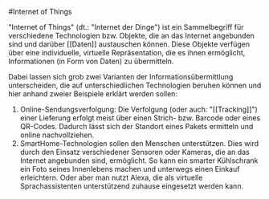 #Internet of Things

"Internet of Things" (dt.: "Internet der Dinge") ist ein Sammelbegriff für verschiedene Technologien bzw. Objekte, die an das Internet angebunden sind und darüber [[Daten]] austauschen können. Diese Objekte verfügen über eine individuelle, virtuelle Repräsentation, die es ihnen ermöglicht, Informationen (in Form von Daten) zu übermitteln. 

Dabei lassen sich grob zwei Varianten der Informationsübermittlung unterscheiden, die auf unterschiedlichen Technologien beruhen können und hier anhand zweier Beispiele erklärt werden sollen:

1. Online-Sendungsverfolgung: Die Verfolgung (oder auch: "[[Tracking]]") einer Lieferung erfolgt meist über einen Strich- bzw. Barcode oder eines QR-Codes. Dadurch lässt sich der Standort eines Pakets ermitteln und online nachvollziehen.
2. SmartHome-Technologien sollen den Menschen unterstützen. Dies wird durch den Einsatz verschiedener Sensoren oder Kameras, die an das Internet angebunden sind, ermöglicht. So kann ein smarter Kühlschrank ein Foto seines Innenlebens machen und unterwegs einen Einkauf erleichtern. Oder aber man nutzt Alexa, die als virtuelle Sprachassistenten unterstützend zuhause eingesetzt werden kann. 